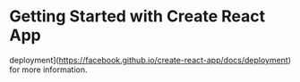 # Getting Started with Create React App

deployment](https://facebook.github.io/create-react-app/docs/deployment) for more information.